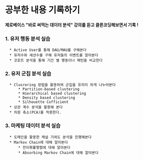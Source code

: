 # 공부한 내용 기록하기
#### 제로베이스 "바로 써먹는 데이터 분석" 강의를 듣고 클론코딩해보면서 기록 !


### 1. 유저 행동 분석 실습
      * Active User를 통해 DAU/MAU를 구해본다 
      * 유저수와 세션수를 구해 유저들의 이벤트를 알아본다 
      * 코호트 분석을 통해 기간 별 행동이나 패턴을 비교한다 
      

### 2. 유저 군집 분석 실습
      * Clusrering 방법을 활용하여 군집을 유의미 하게 나누어본다
          * Partition-based clustering
          * Hierarchical based clustering
          * Density based clustering
          * Silhouette Cofficient
      * 상관 계수 분석을 활용해 본다
      * 차원 축소(PCA)를 적용한다. 
      
### 3. 마케팅 데이터 분석 실습
      * 도메인을 활용한 채널 기여도 분석을 진행해본다
      * Markov Chain에 대해 알아본다
          * 전이확률행렬에 대해 알아본다
          * Absorbing Markov Chain에 대해 알아본다
